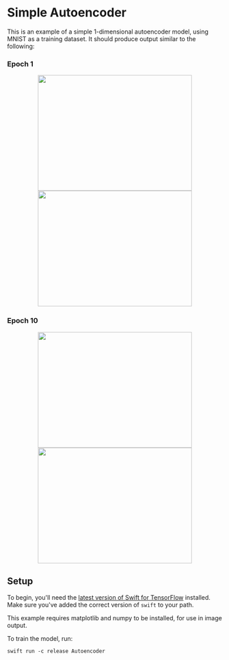 # Simple Autoencoder

This is an example of a simple 1-dimensional autoencoder model, using MNIST as a training dataset. It should produce output similar to the following:

### Epoch 1
<p align="center">
<img src="images/epoch-1-input.png" height="270" width="360">
<img src="images/epoch-1-output.png" height="270" width="360">
</p>

### Epoch 10
<p align="center">
<img src="images/epoch-10-input.png" height="270" width="360">
<img src="images/epoch-10-output.png" height="270" width="360">
</p>


## Setup

To begin, you'll need the [latest version of Swift for
TensorFlow](https://github.com/tensorflow/swift/blob/master/Installation.md)
installed. Make sure you've added the correct version of `swift` to your path.

This example requires matplotlib and numpy to be installed, for use in image output.

To train the model, run:

```
swift run -c release Autoencoder
```